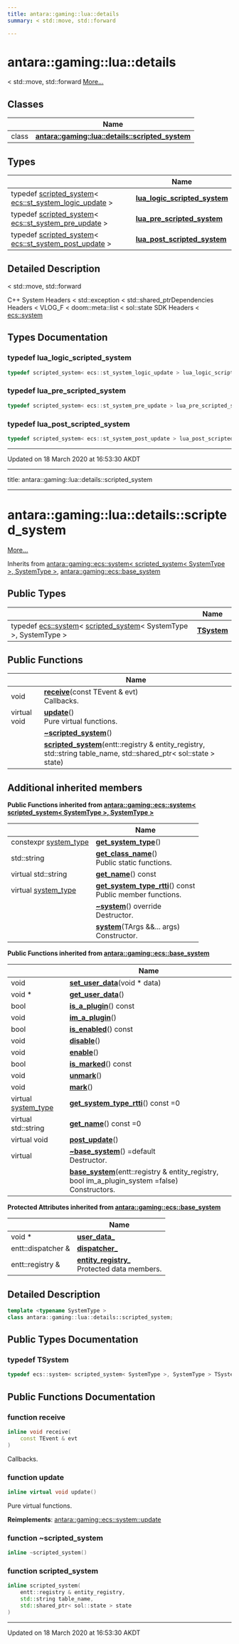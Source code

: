 ```yaml
---
title: antara::gaming::lua::details
summary: < std::move, std::forward  

---
```


# antara::gaming::lua::details




< std::move, std::forward  [More...](#detailed-description)






## Classes

|                | Name           |
| -------------- | -------------- |
| class | **[antara::gaming::lua::details::scripted_system](Classes/classantara_1_1gaming_1_1lua_1_1details_1_1scripted__system.md)**  |

## Types

|                | Name           |
| -------------- | -------------- |
| typedef [scripted_system](Classes/classantara_1_1gaming_1_1lua_1_1details_1_1scripted__system.md)< [ecs::st_system_logic_update](Namespaces/namespaceantara_1_1gaming_1_1ecs.md#typedef-st_system_logic_update) > | **[lua_logic_scripted_system](Namespaces/namespaceantara_1_1gaming_1_1lua_1_1details.md#typedef-lua_logic_scripted_system)**  |
| typedef [scripted_system](Classes/classantara_1_1gaming_1_1lua_1_1details_1_1scripted__system.md)< [ecs::st_system_pre_update](Namespaces/namespaceantara_1_1gaming_1_1ecs.md#typedef-st_system_pre_update) > | **[lua_pre_scripted_system](Namespaces/namespaceantara_1_1gaming_1_1lua_1_1details.md#typedef-lua_pre_scripted_system)**  |
| typedef [scripted_system](Classes/classantara_1_1gaming_1_1lua_1_1details_1_1scripted__system.md)< [ecs::st_system_post_update](Namespaces/namespaceantara_1_1gaming_1_1ecs.md#typedef-st_system_post_update) > | **[lua_post_scripted_system](Namespaces/namespaceantara_1_1gaming_1_1lua_1_1details.md#typedef-lua_post_scripted_system)**  |





## Detailed Description

< std::move, std::forward 

























C++ System Headers < std::exception < std::shared_ptrDependencies Headers < VLOG_F < doom::meta::list < sol::state SDK Headers < [ecs::system](Classes/classantara_1_1gaming_1_1ecs_1_1system.md)



## Types Documentation

### typedef lua_logic_scripted_system

```cpp
typedef scripted_system< ecs::st_system_logic_update > lua_logic_scripted_system;
```




























### typedef lua_pre_scripted_system

```cpp
typedef scripted_system< ecs::st_system_pre_update > lua_pre_scripted_system;
```




























### typedef lua_post_scripted_system

```cpp
typedef scripted_system< ecs::st_system_post_update > lua_post_scripted_system;
```

































-------------------------------

Updated on 18 March 2020 at 16:53:30 AKDT


---
title: antara::gaming::lua::details::scripted_system


---

# antara::gaming::lua::details::scripted_system




 [More...](#detailed-description)




Inherits from [antara::gaming::ecs::system< scripted_system< SystemType >, SystemType >](Classes/classantara_1_1gaming_1_1ecs_1_1system.md), [antara::gaming::ecs::base_system](Classes/classantara_1_1gaming_1_1ecs_1_1base__system.md)





## Public Types

|                | Name           |
| -------------- | -------------- |
| typedef [ecs::system](Classes/classantara_1_1gaming_1_1ecs_1_1system.md)< [scripted_system](Classes/classantara_1_1gaming_1_1lua_1_1details_1_1scripted__system.md)< SystemType >, SystemType > | **[TSystem](Classes/classantara_1_1gaming_1_1lua_1_1details_1_1scripted__system.md#typedef-tsystem)**  |


## Public Functions

|                | Name           |
| -------------- | -------------- |
| void | **[receive](Classes/classantara_1_1gaming_1_1lua_1_1details_1_1scripted__system.md#function-receive)**(const TEvent & evt) <br>Callbacks.  |
| virtual void | **[update](Classes/classantara_1_1gaming_1_1lua_1_1details_1_1scripted__system.md#function-update)**() <br>Pure virtual functions.  |
|  | **[~scripted_system](Classes/classantara_1_1gaming_1_1lua_1_1details_1_1scripted__system.md#function-~scripted_system)**()  |
|  | **[scripted_system](Classes/classantara_1_1gaming_1_1lua_1_1details_1_1scripted__system.md#function-scripted_system)**(entt::registry & entity_registry, std::string table_name, std::shared_ptr< sol::state > state)  |






## Additional inherited members






**Public Functions inherited from [antara::gaming::ecs::system< scripted_system< SystemType >, SystemType >](Classes/classantara_1_1gaming_1_1ecs_1_1system.md)**

|                | Name           |
| -------------- | -------------- |
| constexpr [system_type](Namespaces/namespaceantara_1_1gaming_1_1ecs.md#enum-system_type) | **[get_system_type](Classes/classantara_1_1gaming_1_1ecs_1_1system.md#function-get_system_type)**()  |
| std::string | **[get_class_name](Classes/classantara_1_1gaming_1_1ecs_1_1system.md#function-get_class_name)**() <br>Public static functions.  |
| virtual std::string | **[get_name](Classes/classantara_1_1gaming_1_1ecs_1_1system.md#function-get_name)**() const  |
| virtual [system_type](Namespaces/namespaceantara_1_1gaming_1_1ecs.md#enum-system_type) | **[get_system_type_rtti](Classes/classantara_1_1gaming_1_1ecs_1_1system.md#function-get_system_type_rtti)**() const <br>Public member functions.  |
|  | **[~system](Classes/classantara_1_1gaming_1_1ecs_1_1system.md#function-~system)**() override <br>Destructor.  |
|  | **[system](Classes/classantara_1_1gaming_1_1ecs_1_1system.md#function-system)**(TArgs &&... args) <br>Constructor.  |









**Public Functions inherited from [antara::gaming::ecs::base_system](Classes/classantara_1_1gaming_1_1ecs_1_1base__system.md)**

|                | Name           |
| -------------- | -------------- |
| void | **[set_user_data](Classes/classantara_1_1gaming_1_1ecs_1_1base__system.md#function-set_user_data)**(void * data)  |
| void * | **[get_user_data](Classes/classantara_1_1gaming_1_1ecs_1_1base__system.md#function-get_user_data)**()  |
| bool | **[is_a_plugin](Classes/classantara_1_1gaming_1_1ecs_1_1base__system.md#function-is_a_plugin)**() const  |
| void | **[im_a_plugin](Classes/classantara_1_1gaming_1_1ecs_1_1base__system.md#function-im_a_plugin)**()  |
| bool | **[is_enabled](Classes/classantara_1_1gaming_1_1ecs_1_1base__system.md#function-is_enabled)**() const  |
| void | **[disable](Classes/classantara_1_1gaming_1_1ecs_1_1base__system.md#function-disable)**()  |
| void | **[enable](Classes/classantara_1_1gaming_1_1ecs_1_1base__system.md#function-enable)**()  |
| bool | **[is_marked](Classes/classantara_1_1gaming_1_1ecs_1_1base__system.md#function-is_marked)**() const  |
| void | **[unmark](Classes/classantara_1_1gaming_1_1ecs_1_1base__system.md#function-unmark)**()  |
| void | **[mark](Classes/classantara_1_1gaming_1_1ecs_1_1base__system.md#function-mark)**()  |
| virtual [system_type](Namespaces/namespaceantara_1_1gaming_1_1ecs.md#enum-system_type) | **[get_system_type_rtti](Classes/classantara_1_1gaming_1_1ecs_1_1base__system.md#function-get_system_type_rtti)**() const =0  |
| virtual std::string | **[get_name](Classes/classantara_1_1gaming_1_1ecs_1_1base__system.md#function-get_name)**() const =0  |
| virtual void | **[post_update](Classes/classantara_1_1gaming_1_1ecs_1_1base__system.md#function-post_update)**()  |
| virtual  | **[~base_system](Classes/classantara_1_1gaming_1_1ecs_1_1base__system.md#function-~base_system)**() =default <br>Destructor.  |
|  | **[base_system](Classes/classantara_1_1gaming_1_1ecs_1_1base__system.md#function-base_system)**(entt::registry & entity_registry, bool im_a_plugin_system =false) <br>Constructors.  |



**Protected Attributes inherited from [antara::gaming::ecs::base_system](Classes/classantara_1_1gaming_1_1ecs_1_1base__system.md)**

|                | Name           |
| -------------- | -------------- |
| void * | **[user_data_](Classes/classantara_1_1gaming_1_1ecs_1_1base__system.md#variable-user_data_)**  |
| entt::dispatcher & | **[dispatcher_](Classes/classantara_1_1gaming_1_1ecs_1_1base__system.md#variable-dispatcher_)**  |
| entt::registry & | **[entity_registry_](Classes/classantara_1_1gaming_1_1ecs_1_1base__system.md#variable-entity_registry_)** <br>Protected data members.  |




## Detailed Description

```cpp
template <typename SystemType >
class antara::gaming::lua::details::scripted_system;
```





























## Public Types Documentation

### typedef TSystem

```cpp
typedef ecs::system< scripted_system< SystemType >, SystemType > TSystem;
```






























## Public Functions Documentation

### function receive

```cpp
inline void receive(
    const TEvent & evt
)
```

Callbacks. 



























### function update

```cpp
inline virtual void update()
```

Pure virtual functions. 
























**Reimplements**: [antara::gaming::ecs::system::update](Classes/classantara_1_1gaming_1_1ecs_1_1system.md#function-update)




### function ~scripted_system

```cpp
inline ~scripted_system()
```




























### function scripted_system

```cpp
inline scripted_system(
    entt::registry & entity_registry,
    std::string table_name,
    std::shared_ptr< sol::state > state
)
```


































-------------------------------

Updated on 18 March 2020 at 16:53:30 AKDT


